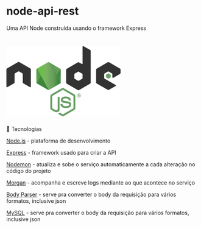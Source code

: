 # node-api-rest
Uma API Node construída usando o framework Express

<h1 align="left">
    <img src=".github/images/2560px-Node.js_logo.svg.png" width="300px">
</h1>

🚀 Tecnologias

[Node.js](https://nodejs.org/en/) - plataforma de desenvolvimento

[Express](https://expressjs.com/) - framework usado para criar a API

[Nodemon](https://nodemon.io/) - atualiza e sobe o serviço automaticamente a cada alteração no código do projeto

[Morgan](https://www.npmjs.com/package/morgan) - acompanha e escreve logs mediante ao que acontece no serviço

[Body Parser](https://www.npmjs.com/package/body-parser) - serve pra converter o body da requisição para vários formatos, inclusive json

[MySQL](https://www.npmjs.com/package/mysql) - serve pra converter o body da requisição para vários formatos, inclusive json
